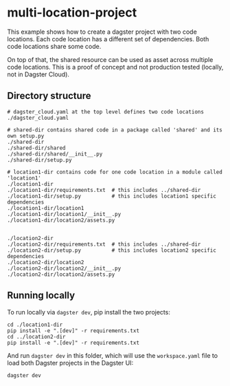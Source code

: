 # multi-location-project

This example shows how to create a dagster project with two code locations. 
Each code location has a different set of dependencies. 
Both code locations share some code.

On top of that, the shared resource can be used as asset across multiple code
locations. This is a proof of concept and not production tested (locally, not 
in Dagster Cloud).

## Directory structure

```
# dagster_cloud.yaml at the top level defines two code locations
./dagster_cloud.yaml

# shared-dir contains shared code in a package called 'shared' and its own setup.py
./shared-dir
./shared-dir/shared
./shared-dir/shared/__init__.py
./shared-dir/setup.py

# location1-dir contains code for one code location in a module called 'location1'
./location1-dir
./location1-dir/requirements.txt  # this includes ../shared-dir
./location1-dir/setup.py          # this includes location1 specific dependencies
./location1-dir/location1
./location1-dir/location1/__init__.py
./location1-dir/location2/assets.py


./location2-dir
./location2-dir/requirements.txt  # this includes ../shared-dir
./location2-dir/setup.py          # this includes location2 specific dependencies
./location2-dir/location2
./location2-dir/location2/__init__.py
./location2-dir/location2/assets.py
```

## Running locally
To run locally via `dagster dev`, pip install the two projects:

```
cd ./location1-dir
pip install -e ".[dev]" -r requirements.txt
cd ../location2-dir
pip install -e ".[dev]" -r requirements.txt
```

And run `dagster dev` in this folder, which will use the `workspace.yaml` file to load both Dagster projects in the Dagster UI:

```
dagster dev
```
